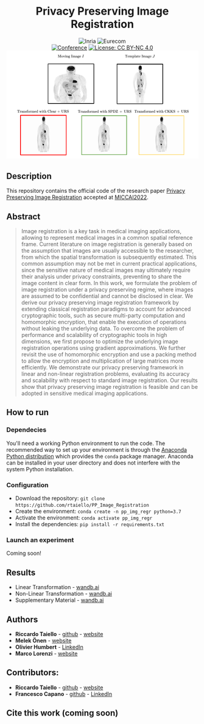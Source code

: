 <div align="center">    
 
# Privacy Preserving Image Registration
![Inria](https://img.shields.io/badge/-INRIA-red) 
![Eurecom](https://img.shields.io/badge/-EURECOM-blue) <br> 
[![Conference](https://img.shields.io/badge/MICCAI-2022-blue)](https://conferences.miccai.org/2022/en/)
[![License: CC BY-NC 4.0](https://img.shields.io/badge/License-CC%20BY--NC%204.0-lightgrey.svg)](https://creativecommons.org/licenses/by-nc/4.0/)
<br>
![Image Results](github_images/result.png)
</div>

## Description

This repository contains the official code of the research paper [Privacy Preserving Image Registration](https://arxiv.org/abs/2205.10120) accepted at [MICCAI2022](https://conferences.miccai.org/2022/en/).

## Abstract
> Image registration is a key task in medical imaging applications, allowing to represent medical images in a common spatial reference frame. Current literature on image registration is generally based on the assumption that images are usually accessible to the researcher, from which the spatial transformation is subsequently estimated. This common assumption may not be met in current practical applications, since the sensitive nature of medical images may ultimately require their analysis under privacy constraints, preventing to share the image content in clear form. In this work, we formulate the problem of image registration under a privacy preserving regime, where images are assumed to be confidential and cannot be disclosed in clear. We derive our privacy preserving image registration framework by extending classical registration paradigms to account for advanced cryptographic tools, such as secure multi-party computation and homomorphic encryption, that enable the execution of operations without leaking the underlying data. To overcome the problem of performance and scalability of cryptographic tools in high dimensions, we first propose to optimize the underlying image registration operations using gradient approximations. We further revisit the use of homomorphic encryption and use a packing method to allow the encryption and multiplication of large matrices more efficiently. We demonstrate our privacy preserving framework in linear and non-linear registration problems, evaluating its accuracy and scalability with respect to standard image registration. Our results show that privacy preserving image registration is feasible and can be adopted in sensitive medical imaging applications.
## How to run
### Dependecies
You'll need a working Python environment to run the code. 
The recommended way to set up your environment is through the [Anaconda Python distribution](https://www.anaconda.com/products/distribution)
which provides the `conda` package manager. 
Anaconda can be installed in your user directory and does not interfere with the system Python installation.
### Configuration
- Download the repository: `git clone https://github.com/rtaiello/PP_Image_Registration`
- Create the environment: `conda create -n pp_img_regr python=3.7`
- Activate the environment: `conda activate pp_img_regr`
- Install the dependencies: `pip install -r requirements.txt`

### Launch an experiment
Coming soon!

## Results
* Linear Transformation - [wandb.ai](https://wandb.ai/ppir/miccai_2022_linear?workspace=user-riccardo-taiello)
* Non-Linear Transformation - [wandb.ai](https://wandb.ai/ppir/miccai_2022_non_linear?workspace=user-riccardo-taiello)
* Supplementary Material - [wandb.ai](https://wandb.ai/ppir/miccai_2022_non_linear_supplementary?workspace=user-riccardo-taiello)
## Authors
* **Riccardo Taiello**  - [github](https://github.com/rtaiello) - [website](https://rtaiello.github.io)
* **Melek Önen**  - [website](https://www.eurecom.fr/en/people/onen-melek)
* **Olivier Humbert**  - [LinkedIn](https://www.linkedin.com/in/olivier-humbert-b14553173/)
* **Marco Lorenzi**  - [website](https://marcolorenzi.github.io/)
## Contributors:
* **Riccardo Taiello**  - [github](https://github.com/rtaiello) - [website](https://rtaiello.github.io)
* **Francesco Capano**  - [github](https://github.com/fra-cap) - [LinkedIn](https://www.linkedin.com/in/francesco-capano/)

## Cite this work (coming soon)
```
```
